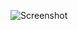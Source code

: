 ![Screenshot](https://raw.githubusercontent.com/Cryakl/Ultimate-RAT-Collection/refs/heads/main/OrionRat/Screenshot.png)

